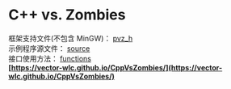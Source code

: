# C++ vs. Zombies
框架支持文件(不包含 MinGW)： [pvz_h](https://github.com/vector-wlc/CppVsZombies/tree/master/pvz_h)<br>
示例程序源文件： [source](https://github.com/vector-wlc/CppVsZombies/tree/master/source)<br>
接口使用方法： [functions](https://github.com/vector-wlc/CppVsZombies/tree/master/functions)<br>
<b>[https://vector-wlc.github.io/CppVsZombies/](https://vector-wlc.github.io/CppVsZombies/)
</b>
